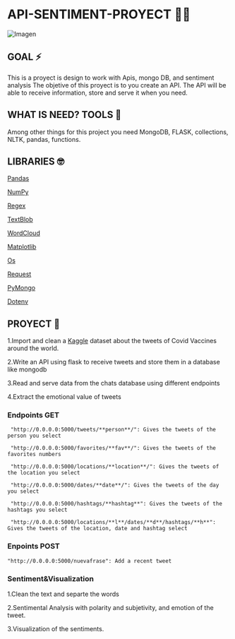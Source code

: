 # API-SENTIMENT-PROYECT 📱🥳

![Imagen](/vaccine.jpg)

## GOAL ⚡️

This is a proyect is design to work with Apis, mongo DB, and sentiment analysis
The objetive of this proyect is to you create an API. The API will be able to receive information, store and serve it when you need.

## WHAT IS NEED? TOOLS 👀

Among other things for this project you need MongoDB, FLASK, collections, NLTK, pandas, functions.


## LIBRARIES 🤓

[Pandas][id]

[id]: https://pandas.pydata.org/  "Pandas"

[NumPy][id]

[id]: https://numpy.org/ "NumPy"

[Regex][id]

[id]: https://docs.python.org/3/library/re.html "Regex"

[TextBlob][id]

[id]: https://textblob.readthedocs.io/en/dev/ "TextBlob"

[WordCloud][id]

[id]:https://pypi.org/project/wordcloud/ "WordCloud"

[Matplotlib][id]

[id]: https://pandas.pydata.org/pandas-docs/stable/user_guide/visualization.html "Matplotlib"

[Os][id]

[id]: https://python101.pythonlibrary.org/chapter16_os.html "Os"

[Request][id]

[id]: https://docs.python-requests.org/en/master/ "Request"

[PyMongo][id]

[id]: https://pymongo.readthedocs.io/en/stable/ "PyMongodb"

[Dotenv][id]

[id]: https://pypi.org/project/python-dotenv/ "Dotenv"

## PROYECT 🧪

1.Import and clean a [Kaggle][id] dataset about the tweets of Covid Vaccines around the world.

[id]: https://www.kaggle.com/ "Kaggle"

2.Write an API using flask to receive tweets and store them in a database like mongodb 

3.Read and serve data from the chats database using different endpoints

4.Extract the emotional value of tweets

### Endpoints GET

     "http://0.0.0.0:5000/tweets/**person**/": Gives the tweets of the person you select
     
     "http://0.0.0.0:5000/favorites/**fav**/": Gives the tweets of the favorites numbers 
     
     "http://0.0.0.0:5000/locations/**location**/": Gives the tweets of the location you select
     
     "http://0.0.0.0:5000/dates/**date**/": Gives the tweets of the day you select
     
     "http://0.0.0.0:5000/hashtags/**hashtag**": Gives the tweets of the hashtags you select
     
     "http://0.0.0.0:5000/locations/**l**/dates/**d**/hashtags/**h**": Gives the tweets of the location, date and hashtag select
     

### Enpoints POST

    "http://0.0.0.0:5000/nuevafrase": Add a recent tweet


### Sentiment&Visualization 

1.Clean the text and separte the words
 
2.Sentimental Analysis with polarity and subjetivity, and emotion of the tweet. 

3.Visualization of the sentiments.

